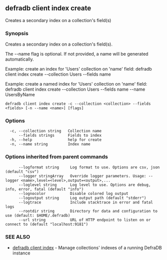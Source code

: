 ## defradb client index create

Creates a secondary index on a collection's field(s)

### Synopsis

Creates a secondary index on a collection's field(s).
		
The --name flag is optional. If not provided, a name will be generated automatically.

Example: create an index for 'Users' collection on 'name' field:
  defradb client index create --collection Users --fields name

Example: create a named index for 'Users' collection on 'name' field:
  defradb client index create --collection Users --fields name --name UsersByName

```
defradb client index create -c --collection <collection> --fields <fields> [-n --name <name>] [flags]
```

### Options

```
  -c, --collection string   Collection name
      --fields strings      Fields to index
  -h, --help                help for create
  -n, --name string         Index name
```

### Options inherited from parent commands

```
      --logformat string     Log format to use. Options are csv, json (default "csv")
      --logger stringArray   Override logger parameters. Usage: --logger <name>,level=<level>,output=<output>,...
      --loglevel string      Log level to use. Options are debug, info, error, fatal (default "info")
      --lognocolor           Disable colored log output
      --logoutput string     Log output path (default "stderr")
      --logtrace             Include stacktrace in error and fatal logs
      --rootdir string       Directory for data and configuration to use (default: $HOME/.defradb)
      --url string           URL of HTTP endpoint to listen on or connect to (default "localhost:9181")
```

### SEE ALSO

* [defradb client index](defradb_client_index.md)	 - Manage collections' indexes of a running DefraDB instance

